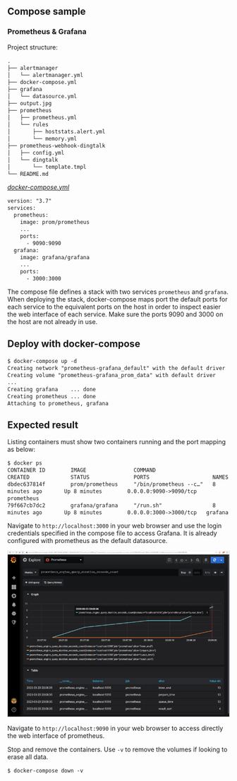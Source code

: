 ## Compose sample
### Prometheus & Grafana

Project structure:
```
.
├── alertmanager
│   └── alertmanager.yml
├── docker-compose.yml
├── grafana
│   └── datasource.yml
├── output.jpg
├── prometheus
│   ├── prometheus.yml
│   └── rules
│       ├── hoststats.alert.yml
│       └── memory.yml
├── prometheus-webhook-dingtalk
│   ├── config.yml
│   └── dingtalk
│       └── template.tmpl
└── README.md

```

[_docker-compose.yml_](docker-compose.yml)
```
version: "3.7"
services:
  prometheus:
    image: prom/prometheus
    ...
    ports:
      - 9090:9090
  grafana:
    image: grafana/grafana
    ...
    ports:
      - 3000:3000
```
The compose file defines a stack with two services `prometheus` and `grafana`.
When deploying the stack, docker-compose maps port the default ports for each service to the equivalent ports on the host in order to inspect easier the web interface of each service.
Make sure the ports 9090 and 3000 on the host are not already in use.

## Deploy with docker-compose

```
$ docker-compose up -d
Creating network "prometheus-grafana_default" with the default driver
Creating volume "prometheus-grafana_prom_data" with default driver
...
Creating grafana    ... done
Creating prometheus ... done
Attaching to prometheus, grafana

```

## Expected result

Listing containers must show two containers running and the port mapping as below:
```
$ docker ps
CONTAINER ID        IMAGE               COMMAND                  CREATED             STATUS              PORTS                    NAMES
dbdec637814f        prom/prometheus     "/bin/prometheus --c…"   8 minutes ago       Up 8 minutes        0.0.0.0:9090->9090/tcp   prometheus
79f667cb7dc2        grafana/grafana     "/run.sh"                8 minutes ago       Up 8 minutes        0.0.0.0:3000->3000/tcp   grafana
```

Navigate to `http://localhost:3000` in your web browser and use the login credentials specified in the compose file to access Grafana. It is already configured with prometheus as the default datasource.

![page](output.jpg)

Navigate to `http://localhost:9090` in your web browser to access directly the web interface of prometheus.

Stop and remove the containers. Use `-v` to remove the volumes if looking to erase all data.
```
$ docker-compose down -v
```
